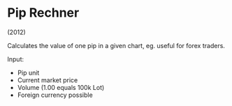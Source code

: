 # Pip Rechner

(2012)

Calculates the value of one pip in a given chart, eg. useful for forex traders.

Input:
- Pip unit
- Current market price
- Volume (1.00 equals 100k Lot)
- Foreign currency possible
